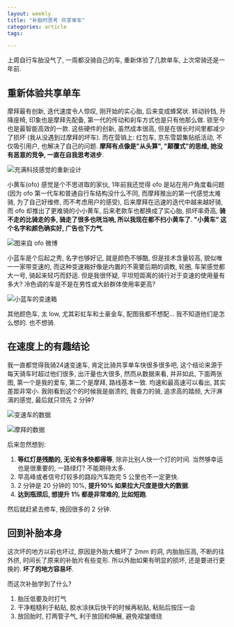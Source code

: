 ```yaml
---
layout: weekly
title: "补胎时思考 共享单车"
categories: article
tags:

---
```


上周自行车胎没气了, 一周都没骑自己的车, 重新体验了几款单车, 上次常骑还是一年前.

## 重新体验共享单车

摩拜最有创新, 迭代速度令人惊叹, 刚开始的实心胎, 后来变成蜂窝状. 转动铃铛, 升降座椅, 印象也是摩拜先配备, 第一代的传动和刹车方式也是只有他那么做. 锁至今也是最智能高效的一款. 这些硬件的创新, 虽然成本很高, 但是在很长时间里都减少了损坏 (我从没遇到过摩拜的坏车). 而在营销上: 红包车, 京东雪碧集贴纸活动, 不仅吸引用户, 也解决了自己的问题. **摩拜有点像是"从头算", "颠覆式"的思维, 她没有恶意的竞争, 一直在自我思考进步**.

![充满科技感觉的重新设计](http://upload-images.jianshu.io/upload_images/1286586-2c86b4ede5689ec4.png?imageMogr2/auto-orient/strip%7CimageView2/2/w/1240)

小黄车(ofo) 感觉是个不思进取的家伙, 1年前我还觉得 ofo 是站在用户角度看问题(因为 ofo 第一代车和普通自行车结构没什么不同, 而摩拜推出的第一代感觉太难骑, 为了自己好维修, 而不考虑用户的感受), 后来摩拜在迅速的迭代中越来越好骑, 而 ofo 却推出了更难骑的小小黄车, 后来老款车也都换成了实心胎, 损坏率奇高, **骑不走的比骑走的多, 骑走了很多也咣当响, 所以我现在都不扫小黄车了. "小黄车" 这个名字和颜色确实好, 广告也下力气**.

![图来自 ofo 微博](http://upload-images.jianshu.io/upload_images/1286586-3c0ced48404ece28.png?imageMogr2/auto-orient/strip%7CimageView2/2/w/1240)

小蓝车是个后起之秀, 名字也够好记, 就是颜色不够酷, 但是技术含量较高, 貌似唯一一家带变速的, 而这种变速箱好像是内置的不需要后期的调教, 轮圈, 车架感觉都大一号, 骑起来轻巧而舒适. 但是我很怀疑, 平坦短距离的骑行对于变速的使用量有多大? 冷色调的车是不是在男性或大龄群体使用率更高?

![小蓝车的变速箱](http://upload-images.jianshu.io/upload_images/1286586-eb09f26e2899a31f.png?imageMogr2/auto-orient/strip%7CimageView2/2/w/1240)

其他颜色车, 太 low, 尤其彩虹车和土豪金车, 配图我都不想配... 我不知道他们是怎么想的. 也不想骑.

## 在速度上的有趣结论

我一直都觉得我骑24速变速车, 肯定比骑共享单车快很多很多吧, 这个结论来源于每天骑车时超过他们很多, 出汗量也大很多, 然而从数据来看, 并非如此, 下面两张图, 第一个是我的爱车, 第二个是摩拜, 路线基本一致. 均速和最高速可以看出, 其实差距非常小. 我刚看到这个的时候我是崩溃的, 我奋力的骑, 追求高的踏频, 大汗淋漓的感觉, 最后就只领先 2 分钟?

![变速车的数据](http://upload-images.jianshu.io/upload_images/1286586-4e2fbc445af82d7e.png?imageMogr2/auto-orient/strip%7CimageView2/2/w/1240)

![摩拜的数据](http://upload-images.jianshu.io/upload_images/1286586-a89d5ce870213cf9.png?imageMogr2/auto-orient/strip%7CimageView2/2/w/1240)

后来忽然想到:

1. **等红灯是残酷的, 无论有多快都得等**, 除非比别人快一个灯的时间. 当然够幸运也是很重要的, 一路绿灯? 不能期待太多.
2. 早高峰或者信号灯较多的路段汽车跑完 5 公里也不一定更快.
3. 2 分钟是 20 分钟的 10%, **提升10% 如果拉大尺度是很大的数据**.
4. **达到瓶颈后, 想提升 1% 都是非常难的, 比如短跑**.

然后就赶紧去修车, 挽回很多的 2 分钟.

## 回到补胎本身

这次坏的地方以前也坏过, 原因是外胎大概坏了 2mm 的洞, 内胎胎压高, 不断的往外挤, 时间长了原来的补胎片有些变形. 所以外胎如果有明显的损坏, 还是要进行更换的. **坏了的地方容易坏**.

而这次补胎学到了什么?

1. 胎压低要及时打气
2. 干净粗糙利于粘贴, 胶水涂抹后快干的时候再粘贴, 粘贴后按压一会
3. 放回胎时, 打两管子气, 利于放回和伸展, 避免褶皱缠绕

